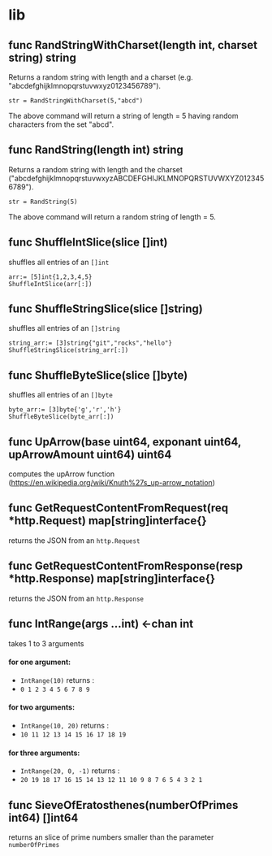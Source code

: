 # lib

## func RandStringWithCharset(length int, charset string) string
Returns a random string with length and a charset (e.g. "abcdefghijklmnopqrstuvwxyz0123456789").
```
str = RandStringWithCharset(5,"abcd")
```
The above command will return a string of length = 5 having random characters from the set "abcd". 

## func RandString(length int) string
Returns a random string with length and the charset ("abcdefghijklmnopqrstuvwxyzABCDEFGHIJKLMNOPQRSTUVWXYZ0123456789").
```
str = RandString(5)
```
The above command will return a random string of length = 5.

## func ShuffleIntSlice(slice []int)
shuffles all entries of an `[]int`
```
arr:= [5]int{1,2,3,4,5}
ShuffleIntSlice(arr[:])
```

## func ShuffleStringSlice(slice []string)
shuffles all entries of an `[]string`
```
string_arr:= [3]string{"git","rocks","hello"}
ShuffleStringSlice(string_arr[:])
```

## func ShuffleByteSlice(slice []byte)
shuffles all entries of an `[]byte`
```
byte_arr:= [3]byte{'g','r','h'}
ShuffleByteSlice(byte_arr[:])
```

## func UpArrow(base uint64, exponant uint64, upArrowAmount uint64) uint64
computes the upArrow function (https://en.wikipedia.org/wiki/Knuth%27s_up-arrow_notation)

## func GetRequestContentFromRequest(req *http.Request) map[string]interface{}
returns the JSON from an `http.Request`

## func GetRequestContentFromResponse(resp *http.Response) map[string]interface{}
returns the JSON from an `http.Response`

## func IntRange(args ...int) <-chan int
takes 1 to 3 arguments
#### for one argument:
* `IntRange(10)` 
returns :
* `0 1 2 3 4 5 6 7 8 9`

#### for two arguments:
* `IntRange(10, 20)` 
returns :
* `10 11 12 13 14 15 16 17 18 19`

#### for three arguments:
* `IntRange(20, 0, -1)` 
returns :
* `20 19 18 17 16 15 14 13 12 11 10 9 8 7 6 5 4 3 2 1`

## func SieveOfEratosthenes(numberOfPrimes int64) []int64
returns an slice of prime numbers smaller than the parameter `numberOfPrimes`
